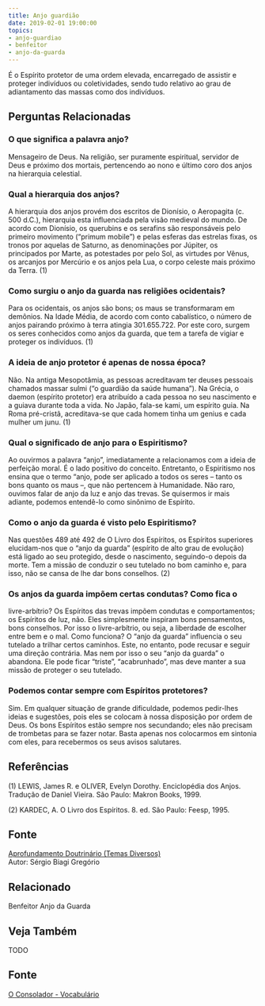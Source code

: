 ```yaml
---
title: Anjo guardião
date: 2019-02-01 19:00:00
topics:
- anjo-guardiao
- benfeitor
- anjo-da-guarda
---
```


É o Espírito protetor de uma ordem elevada, encarregado de assistir e proteger
indivíduos ou coletividades, sendo tudo relativo ao grau de adiantamento das
massas como dos indivíduos. 

## Perguntas Relacionadas

### O que significa a palavra anjo?
Mensageiro de Deus. Na religião, ser puramente espiritual, servidor de
Deus e próximo dos mortais, pertencendo ao nono e último coro dos anjos
na hierarquia celestial.

### Qual a hierarquia dos anjos?
A hierarquia dos anjos provém dos escritos de Dionísio, o Aeropagita (c.
500 d.C.), hierarquia esta influenciada pela visão medieval do mundo. De
acordo com Dionísio, os querubins e os serafins são responsáveis pelo
primeiro movimento (“primum mobile”) e pelas esferas das estrelas
fixas, os tronos por aquelas de Saturno, as denominações por
Júpiter, os principados por Marte, as potestades por pelo
Sol, as virtudes por Vênus, os arcanjos por Mercúrio e os
anjos pela Lua, o corpo celeste mais próximo da Terra. (1)

### Como surgiu o anjo da guarda nas religiões ocidentais?
Para os ocidentais, os anjos são bons; os maus se transformaram em
demônios. Na Idade Média, de acordo com conto cabalístico, o número de
anjos pairando próximo à terra atingia 301.655.722. Por este coro,
surgem os seres conhecidos como anjos da guarda, que tem a tarefa de
vigiar e proteger os indivíduos. (1)

### A ideia de anjo protetor é apenas de nossa época?
Não. Na antiga Mesopotâmia, as pessoas acreditavam ter deuses
pessoais chamados massar sulmi (“o guardião da saúde humana”). Na
Grécia, o daemon (espírito protetor) era atribuído a cada pessoa no
seu nascimento e a guiava durante toda a vida. No Japão, fala-se kami,
um espírito guia. Na Roma pré-cristã, acreditava-se que cada homem tinha
um genius e cada mulher um junu. (1)

### Qual o significado de anjo para o Espiritismo?
Ao ouvirmos a palavra “anjo”, imediatamente a relacionamos com a ideia
de perfeição moral. É o lado positivo do conceito. Entretanto, o
Espiritismo nos ensina que o termo “anjo, pode ser aplicado a todos os
seres – tanto os bons quanto os maus –, que não pertencem à Humanidade.
Não raro, ouvimos falar de anjo da luz e anjo das trevas. Se quisermos
ir mais adiante, podemos entendê-lo como sinônimo de Espírito.

### Como o anjo da guarda é visto pelo Espiritismo?
Nas questões 489 até 492 de O Livro dos Espíritos, os Espíritos
superiores elucidam-nos que o “anjo da guarda” (espírito de alto grau de
evolução) está ligado ao seu protegido, desde o nascimento, seguindo-o
depois da morte. Tem a missão de conduzir o seu tutelado no bom caminho
e, para isso, não se cansa de lhe dar bons conselhos. (2)

### Os anjos da guarda impõem certas condutas? Como fica o
livre-arbítrio?
Os Espíritos das trevas impõem condutas e comportamentos; os Espíritos
de luz, não. Eles simplesmente inspiram bons pensamentos, bons
conselhos. Por isso o livre-arbítrio, ou seja, a liberdade de escolher
entre bem e o mal. Como funciona? O “anjo da guarda” influencia o seu
tutelado a trilhar certos caminhos. Este, no entanto, pode recusar e
seguir uma direção contrária. Mas nem por isso o seu “anjo da guarda” o
abandona. Ele pode ficar “triste”, “acabrunhado”, mas deve manter a sua
missão de proteger o seu tutelado.

### Podemos contar sempre com Espíritos protetores?
Sim. Em qualquer situação de grande dificuldade, podemos pedir-lhes
ideias e sugestões, pois eles se colocam à nossa disposição por ordem de
Deus. Os bons Espíritos estão sempre nos secundando; eles não precisam
de trombetas para se fazer notar. Basta apenas nos colocarmos em
sintonia com eles, para recebermos os seus avisos salutares.


## Referências

(1) LEWIS, James R. e OLIVER, Evelyn Dorothy. Enciclopédia dos Anjos.
Tradução de Daniel Vieira. São Paulo: Makron Books, 1999.

(2) KARDEC, A. O Livro dos Espíritos. 8. ed. São Paulo: Feesp, 1995.

## Fonte
[Aprofundamento Doutrinário (Temas Diversos)](https://sites.google.com/view/aprofundamentodoutrinario/anjos-da-guarda)  
Autor: Sérgio Biagi Gregório
## Relacionado
Benfeitor
Anjo da Guarda

## Veja Também
TODO

## Fonte
[O Consolador - Vocabulário](http://www.oconsolador.com.br/linkfixo/vocabulario/principal.html)
